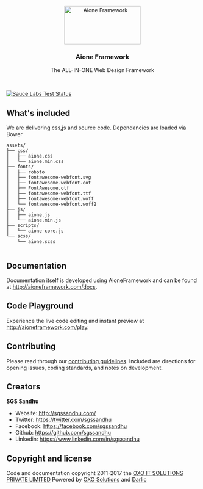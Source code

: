 <p align="center">
  <a href="http://aioneframework.com/">
    <img src="http://aioneframework.com/assets/images/aione-framework.png" alt="Aione Framework" width=200 height=100>
  </a>

  <h3 align="center">Aione Framework</h3>

  <p align="center">
    The ALL-IN-ONE Web Design Framework
    <br>
  </p>
</p>

<br>




[![Sauce Labs Test Status](https://saucelabs.com/browser-matrix/bootstrap.svg)](https://saucelabs.com/u/bootstrap)

## What's included

We are delivering css,js and source code. Dependancies are loaded via Bower  

```
assets/
├── css/
│   ├── aione.css
│   └── aione.min.css
├── fonts/
│   ├── roboto
│   ├── fontawesome-webfont.svg
│   ├── fontawesome-webfont.eot
│   ├── FontAwesome.otf
│   ├── fontawesome-webfont.ttf
│   ├── fontawesome-webfont.woff
│   └── fontawesome-webfont.woff2
├── js/
│   ├── aione.js
│   └── aione.min.js
├── scripts/
│   └── aione-core.js
└── scss/
    └── aione.scss
    
```



## Documentation

Documentation itself is developed using AioneFramework and can be found at  <http://aioneframework.com/docs>.

## Code Playground

Experience the live code editing and instant preview at <http://aioneframework.com/play>.


## Contributing

Please read through our [contributing guidelines](https://github.com/aioneframework/aioneframework/blob/master/CONTRIBUTING.md). Included are directions for opening issues, coding standards, and notes on development.

## Creators

**SGS Sandhu**

- Website: <http://sgssandhu.com/>
- Twitter: <https://twitter.com/sgssandhu>
- Facebook: <https://facebook.com/sgssandhu>
- Github: <https://github.com/sgssandhu>
- Linkedin: <https://www.linkedin.com/in/sgssandhu>


## Copyright and license

Code and documentation copyright 2011-2017 the [OXO IT SOLUTIONS PRIVATE LIMITED](http://oxoitsolutions.com)
Powered by [OXO Solutions](http://oxosolutions.com) and [Darlic](http://darlic.com)

